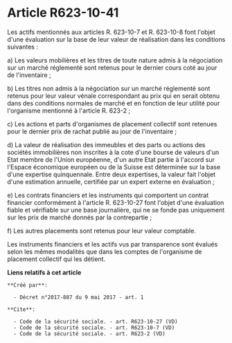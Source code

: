 # Article R623-10-41

Les actifs mentionnés aux articles R. 623-10-7 et R. 623-10-8 font l'objet d'une évaluation sur la base de leur valeur de
réalisation dans les conditions suivantes : 

a) Les valeurs mobilières et les titres de toute nature admis à la négociation sur un marché réglementé sont retenus pour le
dernier cours coté au jour de l'inventaire ; 

b) Les titres non admis à la négociation sur un marché réglementé sont retenus pour leur valeur vénale correspondant au prix
qui en serait obtenu dans des conditions normales de marché et en fonction de leur utilité pour l'organisme mentionné à
l'article R. 623-2 ; 

c) Les actions et parts d'organismes de placement collectif sont retenues pour le dernier prix de rachat publié au jour de
l'inventaire ; 

d) La valeur de réalisation des immeubles et des parts ou actions des sociétés immobilières non inscrites à la cote d'une
bourse de valeurs d'un Etat membre de l'Union européenne, d'un autre Etat partie à l'accord sur l'Espace économique européen
ou de la Suisse est déterminée sur la base d'une expertise quinquennale. Entre deux expertises, la valeur fait l'objet d'une
estimation annuelle, certifiée par un expert externe en évaluation ; 

e) Les contrats financiers et les instruments qui comportent un contrat financier conformément à l'article R. 623-10-27 font
l'objet d'une évaluation fiable et vérifiable sur une base journalière, qui ne se fonde pas uniquement sur les prix de marché
donnés par la contrepartie ; 

f) Les autres placements sont retenus pour leur valeur comptable. 

Les instruments financiers et les actifs vus par transparence sont évalués selon les mêmes modalités que dans les comptes de
l'organisme de placement collectif qui les détient.

**Liens relatifs à cet article**

	**Créé par**:

	  - Décret n°2017-887 du 9 mai 2017 - art. 1

	**Cite**:

	  - Code de la sécurité sociale. - art. R623-10-27 (VD)
	  - Code de la sécurité sociale. - art. R623-10-7 (VD)
	  - Code de la sécurité sociale. - art. R623-2 (VD)
